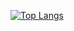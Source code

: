[![Top Langs](https://github-readme-stats.vercel.app/api/top-langs/?username=KeLorand&count_private=true)](https://github.com/anuraghazra/github-readme-stats)
